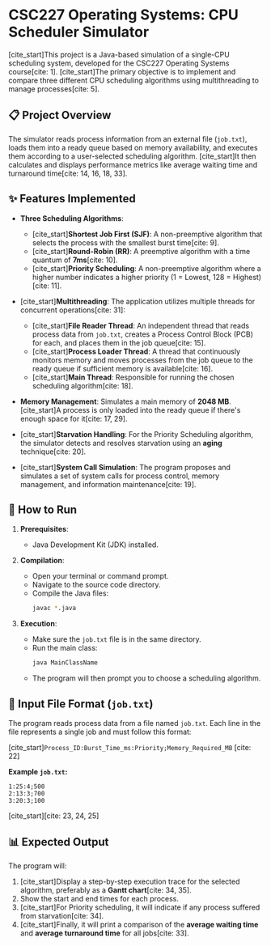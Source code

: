 # CSC227 Operating Systems: CPU Scheduler Simulator

[cite_start]This project is a Java-based simulation of a single-CPU scheduling system, developed for the CSC227 Operating Systems course[cite: 1]. [cite_start]The primary objective is to implement and compare three different CPU scheduling algorithms using multithreading to manage processes[cite: 5].

## 📋 Project Overview

The simulator reads process information from an external file (`job.txt`), loads them into a ready queue based on memory availability, and executes them according to a user-selected scheduling algorithm. [cite_start]It then calculates and displays performance metrics like average waiting time and turnaround time[cite: 14, 16, 18, 33].

## ✨ Features Implemented

* **Three Scheduling Algorithms**:
    * [cite_start]**Shortest Job First (SJF)**: A non-preemptive algorithm that selects the process with the smallest burst time[cite: 9].
    * [cite_start]**Round-Robin (RR)**: A preemptive algorithm with a time quantum of **7ms**[cite: 10].
    * [cite_start]**Priority Scheduling**: A non-preemptive algorithm where a higher number indicates a higher priority (1 = Lowest, 128 = Highest)[cite: 11].

* [cite_start]**Multithreading**: The application utilizes multiple threads for concurrent operations[cite: 31]:
    * [cite_start]**File Reader Thread**: An independent thread that reads process data from `job.txt`, creates a Process Control Block (PCB) for each, and places them in the job queue[cite: 15].
    * [cite_start]**Process Loader Thread**: A thread that continuously monitors memory and moves processes from the job queue to the ready queue if sufficient memory is available[cite: 16].
    * [cite_start]**Main Thread**: Responsible for running the chosen scheduling algorithm[cite: 18].

* **Memory Management**: Simulates a main memory of **2048 MB**. [cite_start]A process is only loaded into the ready queue if there's enough space for it[cite: 17, 29].

* [cite_start]**Starvation Handling**: For the Priority Scheduling algorithm, the simulator detects and resolves starvation using an **aging** technique[cite: 20].

* [cite_start]**System Call Simulation**: The program proposes and simulates a set of system calls for process control, memory management, and information maintenance[cite: 19].

## 🚀 How to Run

1.  **Prerequisites**:
    * Java Development Kit (JDK) installed.

2.  **Compilation**:
    * Open your terminal or command prompt.
    * Navigate to the source code directory.
    * Compile the Java files:
        ```bash
        javac *.java
        ```

3.  **Execution**:
    * Make sure the `job.txt` file is in the same directory.
    * Run the main class:
        ```bash
        java MainClassName
        ```
    * The program will then prompt you to choose a scheduling algorithm.

## 📁 Input File Format (`job.txt`)

The program reads process data from a file named `job.txt`. Each line in the file represents a single job and must follow this format:

[cite_start]`Process_ID:Burst_Time_ms:Priority;Memory_Required_MB` [cite: 22]

**Example `job.txt`:**
```
1:25:4;500
2:13:3;700
3:20:3;100
```
[cite_start][cite: 23, 24, 25]

## 📊 Expected Output

The program will:
1.  [cite_start]Display a step-by-step execution trace for the selected algorithm, preferably as a **Gantt chart**[cite: 34, 35].
2.  Show the start and end times for each process.
3.  [cite_start]For Priority scheduling, it will indicate if any process suffered from starvation[cite: 34].
4.  [cite_start]Finally, it will print a comparison of the **average waiting time** and **average turnaround time** for all jobs[cite: 33].
